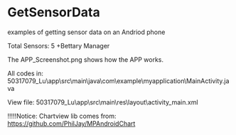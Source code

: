 # GetSensorData
examples of getting sensor data on an Andriod phone

Total Sensors: 5 +Bettary Manager

The APP_Screenshot.png shows how the APP works.

All codes in: 50317079_Lu\app\src\main\java\com\example\myapplication\MainActivity.java

View file: 50317079_Lu\app\src\main\res\layout\activity_main.xml

!!!!!Notice: Chartview lib comes from: https://github.com/PhilJay/MPAndroidChart
